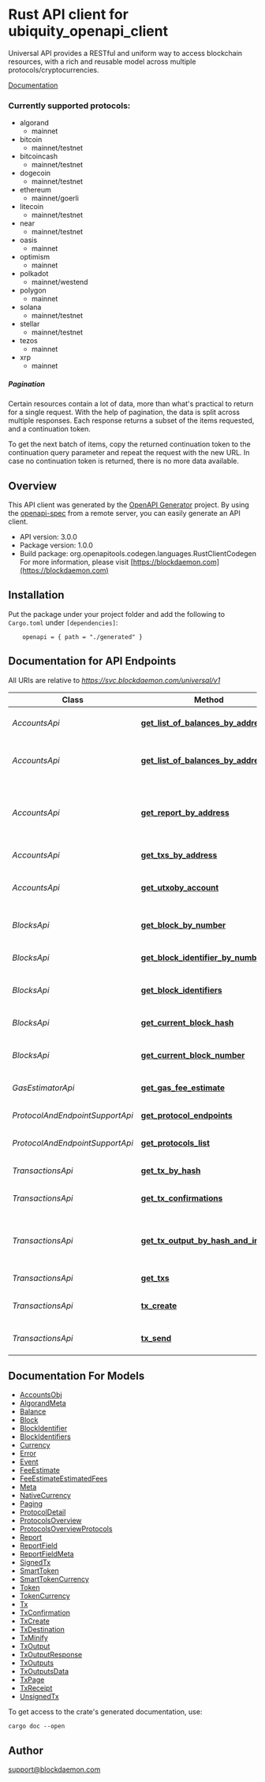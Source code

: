 # Rust API client for ubiquity_openapi_client

Universal API provides a RESTful and uniform way to access blockchain resources,
with a rich and reusable model across multiple protocols/cryptocurrencies.

[Documentation](https://app.blockdaemon.com/docs/ubiquity)

### Currently supported protocols:

* algorand
  * mainnet
* bitcoin
  * mainnet/testnet
* bitcoincash
  * mainnet/testnet
* dogecoin
  * mainnet/testnet
* ethereum
  * mainnet/goerli
* litecoin
  * mainnet/testnet
* near
  * mainnet/testnet
* oasis
  * mainnet
* optimism
  * mainnet
* polkadot
  * mainnet/westend
* polygon
  * mainnet
* solana
  * mainnet/testnet
* stellar
  * mainnet/testnet
* tezos
  * mainnet
* xrp
  * mainnet

##### Pagination
Certain resources contain a lot of data, more than what's practical
to return for a single request.
With the help of pagination, the data is split across multiple responses.
Each response returns a subset of the items requested, and a continuation token.

To get the next batch of items, copy the returned continuation token
to the continuation query parameter and repeat the request with the new URL.
In case no continuation token is returned, there is no more data available.


## Overview

This API client was generated by the [OpenAPI Generator](https://openapi-generator.tech) project.  By using the [openapi-spec](https://openapis.org) from a remote server, you can easily generate an API client.

- API version: 3.0.0
- Package version: 1.0.0
- Build package: org.openapitools.codegen.languages.RustClientCodegen
For more information, please visit [https://blockdaemon.com](https://blockdaemon.com)

## Installation

Put the package under your project folder and add the following to `Cargo.toml` under `[dependencies]`:

```
    openapi = { path = "./generated" }
```

## Documentation for API Endpoints

All URIs are relative to *https://svc.blockdaemon.com/universal/v1*

Class | Method | HTTP request | Description
------------ | ------------- | ------------- | -------------
*AccountsApi* | [**get_list_of_balances_by_address**](docs/AccountsApi.md#get_list_of_balances_by_address) | **GET** /{protocol}/{network}/account/{address} | Get a List of Balances for an Address
*AccountsApi* | [**get_list_of_balances_by_addresses**](docs/AccountsApi.md#get_list_of_balances_by_addresses) | **POST** /{protocol}/{network}/accounts | Get a List of Balances for Multiple Adresses
*AccountsApi* | [**get_report_by_address**](docs/AccountsApi.md#get_report_by_address) | **GET** /{protocol}/{network}/account/{address}/report | Get a Financial Report for an Address between a Time Period
*AccountsApi* | [**get_txs_by_address**](docs/AccountsApi.md#get_txs_by_address) | **GET** /{protocol}/{network}/account/{address}/txs | Get a List of Transactions
*AccountsApi* | [**get_utxoby_account**](docs/AccountsApi.md#get_utxoby_account) | **GET** /{protocol}/{network}/account/{address}/utxo | Get a List of Transaction Inputs and Outputs
*BlocksApi* | [**get_block_by_number**](docs/BlocksApi.md#get_block_by_number) | **GET** /{protocol}/{network}/block/{block_identifier} | Get a Block by Number or Hash
*BlocksApi* | [**get_block_identifier_by_number**](docs/BlocksApi.md#get_block_identifier_by_number) | **GET** /{protocol}/{network}/block_identifier/{block_identifier} | Get a Block Identifier by Number
*BlocksApi* | [**get_block_identifiers**](docs/BlocksApi.md#get_block_identifiers) | **GET** /{protocol}/{network}/block_identifiers | Get a List of Block Identifiers
*BlocksApi* | [**get_current_block_hash**](docs/BlocksApi.md#get_current_block_hash) | **GET** /{protocol}/{network}/sync/block_id | Get the Current Block Hash
*BlocksApi* | [**get_current_block_number**](docs/BlocksApi.md#get_current_block_number) | **GET** /{protocol}/{network}/sync/block_number | Get the Current Block Number
*GasEstimatorApi* | [**get_gas_fee_estimate**](docs/GasEstimatorApi.md#get_gas_fee_estimate) | **GET** /{protocol}/{network}/tx/estimate_fee | Get the Gas Fee Estimation
*ProtocolAndEndpointSupportApi* | [**get_protocol_endpoints**](docs/ProtocolAndEndpointSupportApi.md#get_protocol_endpoints) | **GET** /{protocol}/{network} | Get the Protocol Info
*ProtocolAndEndpointSupportApi* | [**get_protocols_list**](docs/ProtocolAndEndpointSupportApi.md#get_protocols_list) | **GET** / | Get the Protocols Overview
*TransactionsApi* | [**get_tx_by_hash**](docs/TransactionsApi.md#get_tx_by_hash) | **GET** /{protocol}/{network}/tx/{hash} | Get a Transaction
*TransactionsApi* | [**get_tx_confirmations**](docs/TransactionsApi.md#get_tx_confirmations) | **GET** /{protocol}/{network}/tx/{hash}/confirmations | Get the Transaction Confirmations
*TransactionsApi* | [**get_tx_output_by_hash_and_index**](docs/TransactionsApi.md#get_tx_output_by_hash_and_index) | **GET** /{protocol}/{network}/tx/{hash}/{index} | Get a Transaction Output by Hash and Index
*TransactionsApi* | [**get_txs**](docs/TransactionsApi.md#get_txs) | **GET** /{protocol}/{network}/txs | Get a List of Transactions
*TransactionsApi* | [**tx_create**](docs/TransactionsApi.md#tx_create) | **POST** /{protocol}/{network}/tx/create | Create an unsigned transaction
*TransactionsApi* | [**tx_send**](docs/TransactionsApi.md#tx_send) | **POST** /{protocol}/{network}/tx/send | Submit a Signed Transaction


## Documentation For Models

 - [AccountsObj](docs/AccountsObj.md)
 - [AlgorandMeta](docs/AlgorandMeta.md)
 - [Balance](docs/Balance.md)
 - [Block](docs/Block.md)
 - [BlockIdentifier](docs/BlockIdentifier.md)
 - [BlockIdentifiers](docs/BlockIdentifiers.md)
 - [Currency](docs/Currency.md)
 - [Error](docs/Error.md)
 - [Event](docs/Event.md)
 - [FeeEstimate](docs/FeeEstimate.md)
 - [FeeEstimateEstimatedFees](docs/FeeEstimateEstimatedFees.md)
 - [Meta](docs/Meta.md)
 - [NativeCurrency](docs/NativeCurrency.md)
 - [Paging](docs/Paging.md)
 - [ProtocolDetail](docs/ProtocolDetail.md)
 - [ProtocolsOverview](docs/ProtocolsOverview.md)
 - [ProtocolsOverviewProtocols](docs/ProtocolsOverviewProtocols.md)
 - [Report](docs/Report.md)
 - [ReportField](docs/ReportField.md)
 - [ReportFieldMeta](docs/ReportFieldMeta.md)
 - [SignedTx](docs/SignedTx.md)
 - [SmartToken](docs/SmartToken.md)
 - [SmartTokenCurrency](docs/SmartTokenCurrency.md)
 - [Token](docs/Token.md)
 - [TokenCurrency](docs/TokenCurrency.md)
 - [Tx](docs/Tx.md)
 - [TxConfirmation](docs/TxConfirmation.md)
 - [TxCreate](docs/TxCreate.md)
 - [TxDestination](docs/TxDestination.md)
 - [TxMinify](docs/TxMinify.md)
 - [TxOutput](docs/TxOutput.md)
 - [TxOutputResponse](docs/TxOutputResponse.md)
 - [TxOutputs](docs/TxOutputs.md)
 - [TxOutputsData](docs/TxOutputsData.md)
 - [TxPage](docs/TxPage.md)
 - [TxReceipt](docs/TxReceipt.md)
 - [UnsignedTx](docs/UnsignedTx.md)


To get access to the crate's generated documentation, use:

```
cargo doc --open
```

## Author

support@blockdaemon.com


